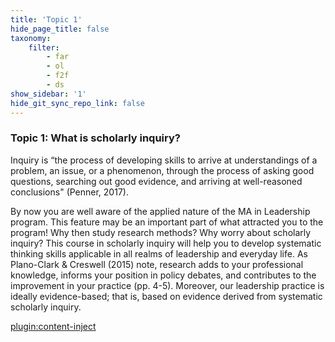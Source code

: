 ```yaml
---
title: 'Topic 1'
hide_page_title: false
taxonomy:
    filter:
        - far
        - ol
        - f2f
        - ds
show_sidebar: '1'
hide_git_sync_repo_link: false
---
```


### Topic 1: What is scholarly inquiry?

Inquiry is “the process of developing skills to arrive at understandings of a problem, an issue, or a phenomenon, through the process of asking good questions, searching out good evidence, and arriving at well-reasoned conclusions" (Penner, 2017).

By now you are well aware of the applied nature of the MA in Leadership program. This feature may be an important part of what attracted you to the program! Why then study research methods? Why worry about scholarly inquiry? This course in scholarly inquiry will help you to develop systematic thinking skills applicable in all realms of leadership and everyday life. As Plano-Clark & Creswell (2015) note, research adds to your professional knowledge, informs your position in policy debates, and contributes to the improvement in your practice (pp. 4-5). Moreover, our leadership practice is ideally evidence-based; that is, based on evidence derived from systematic scholarly inquiry.  

[plugin:content-inject](../_1-1)